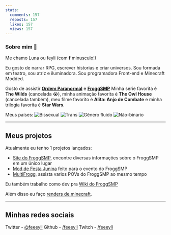 ```yaml
---
stats:
  comments: 157
  reposts: 157
  likes: 157
  views: 157
---
```


### Sobre mim 🌸

Me chamo Luna ou feyli (com **f** minusculo!)

Eu gosto de narrar RPG, escrever historias e criar universos.
Sou formada em teatro, sou atriz e iluminadora.
Sou programadora Front-end e Minecraft Modded.

Gosto de assistir **[Ordem Paranormal](https://twitter.com/OrdemParanormal)** e **[FroggSMP](https://twitter.com/FroggersTV)**
Minha serie favorita é **The Wilds** (cancelada 😭), minha animação favorita é **The Owl House** (cancelada também), meu filme favorito é **Alita: Anjo de Combate** e minha trilogia favorita é **Star Wars**.

Meus países: ![Bissexual](/lgbt-flags/bi.svg "Bandeira Bissexual") ![Trans](/lgbt-flags/trans.svg "Bandeira Trans") ![Gênero fluido](/lgbt-flags/gender-fluid.svg "Bandeira Gênero fluido") ![Não-binario](/lgbt-flags/non-binary.svg "Bandeira Não-binario")

---

## Meus projetos

Atualmente eu tenho 1 projetos lançados:

- [Site do FroggSMP](#froggsmp), encontre diversas informações sobre o FroggSMP em um único lugar
- [Mod de Festa Junina](#festa-junina) feito para o evento do FroggSMP
- [MultiFrogg](#multifrogg), assista varios POVs do FroggSMP ao mesmo tempo

Eu também trabalho como dev pra [Wiki do FroggSMP](https://froggsmp.vercel.app/wiki/)

Além disso eu faço [renders de minecraft](#renders).

---

## Minhas redes sociais

Twitter - [@feeeyli](https://twitter.com/feeeyli)
Github - [/feeeyli](https://github.com/feeeyli)
Twitch - [/feeeyli](https://twitch.tv/feeeyli)
